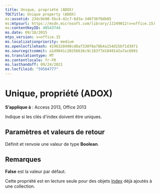 ```yaml
---
title: Unique, propriété (ADOX)
TOCTitle: Unique property (ADOX)
ms:assetid: 23dc9e98-5bc4-42c7-6d3a-340736f0db05
ms:mtpsurl: https://msdn.microsoft.com/library/JJ249012(v=office.15)
ms:contentKeyID: 48543744
ms.date: 09/18/2015
mtps_version: v=office.15
ms.localizationpriority: medium
ms.openlocfilehash: 4196328498cd8af330f8a78b4a154d15bf1d3971
ms.sourcegitcommit: a1d9041c20256616c9c183f7d1049142a7ac6991
ms.translationtype: MT
ms.contentlocale: fr-FR
ms.lasthandoff: 09/24/2021
ms.locfileid: "59564777"
---
```

# <a name="unique-property-adox"></a>Unique, propriété (ADOX)


**S’applique à** : Access 2013, Office 2013

Indique si les clés d'index doivent être uniques.

## <a name="settings-and-return-values"></a>Paramètres et valeurs de retour

Définit et renvoie une valeur de type **Boolean**.

## <a name="remarks"></a>Remarques

**False** est la valeur par défaut.

Cette propriété est en lecture seule pour des objets [Index](index-object-adox.md) déjà ajoutés à une collection.

